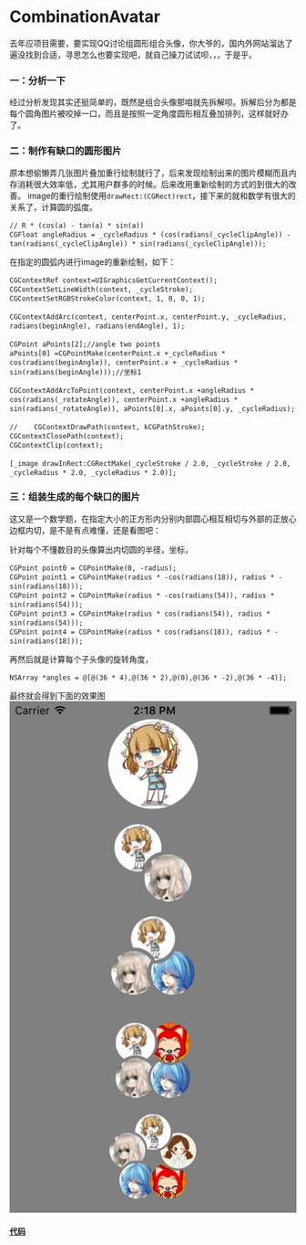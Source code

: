 # CombinationAvatar

  去年应项目需要，要实现QQ讨论组圆形组合头像，你大爷的，国内外网站溜达了遍没找到合适，寻思怎么也要实现吧，就自己操刀试试呗，，，于是乎。
	
### 一：分析一下
  经过分析发现其实还挺简单的，既然是组合头像那咱就先拆解呗。拆解后分为都是每个圆角图片被咬掉一口，而且是按照一定角度圆形相互叠加排列，这样就好办了。

### 二：制作有缺口的圆形图片
  原本想偷懒弄几张图片叠加重行绘制就行了，后来发现绘制出来的图片模糊而且内存消耗很大效率低，尤其用户群多的时候。后来改用重新绘制的方式的到很大的改善。
image的重行绘制使用`drawRect:(CGRect)rect`，接下来的就和数学有很大的关系了，计算圆的弧度。

	// R * (cos(a) - tan(a) * sin(a))
    CGFloat angleRadius = _cycleRadius * (cos(radians(_cycleClipAngle)) - tan(radians(_cycleClipAngle)) * sin(radians(_cycleClipAngle)));
    
在指定的圆弧内进行image的重新绘制，如下：

	CGContextRef context=UIGraphicsGetCurrentContext();
    CGContextSetLineWidth(context, _cycleStroke);
    CGContextSetRGBStrokeColor(context, 1, 0, 0, 1);
    
    CGContextAddArc(context, centerPoint.x, centerPoint.y, _cycleRadius, radians(beginAngle), radians(endAngle), 1);
    
    CGPoint aPoints[2];//angle two points
    aPoints[0] =CGPointMake(centerPoint.x +_cycleRadius * cos(radians(beginAngle)), centerPoint.x + _cycleRadius * sin(radians(beginAngle)));//坐标1
        
    CGContextAddArcToPoint(context, centerPoint.x +angleRadius * cos(radians(_rotateAngle)), centerPoint.x +angleRadius * sin(radians(_rotateAngle)), aPoints[0].x, aPoints[0].y, _cycleRadius);
    
    //    CGContextDrawPath(context, kCGPathStroke);
    CGContextClosePath(context);
    CGContextClip(context);
    
    [_image drawInRect:CGRectMake(_cycleStroke / 2.0, _cycleStroke / 2.0, _cycleRadius * 2.0, _cycleRadius * 2.0)];

### 三：组装生成的每个缺口的图片
  这又是一个数学题，在指定大小的正方形内分别内部圆心相互相切与外部的正放心边框内切，是不是有点难懂，还是看图吧：
  <!--![ScreenShot](Images/ScreenShot.jpg)-->
  针对每个不懂数目的头像算出内切圆的半径，坐标，
  	
  	CGPoint point0 = CGPointMake(0, -radius);
    CGPoint point1 = CGPointMake(radius * -cos(radians(18)), radius * -sin(radians(18)));
    CGPoint point2 = CGPointMake(radius * -cos(radians(54)), radius * sin(radians(54)));
    CGPoint point3 = CGPointMake(radius * cos(radians(54)), radius * sin(radians(54)));
    CGPoint point4 = CGPointMake(radius * cos(radians(18)), radius * -sin(radians(18)));
    
  再然后就是计算每个子头像的旋转角度，
    
  	NSArray *angles = @[@(36 * 4),@(36 * 2),@(0),@(36 * -2),@(36 * -4)];
  	
  最终就会得到下面的效果图
  ![ScreenShot](Images/ScreenShot.jpg)
  
#### [代码](https://github.com/waitingfor168/CombinationAvatar)
    

   